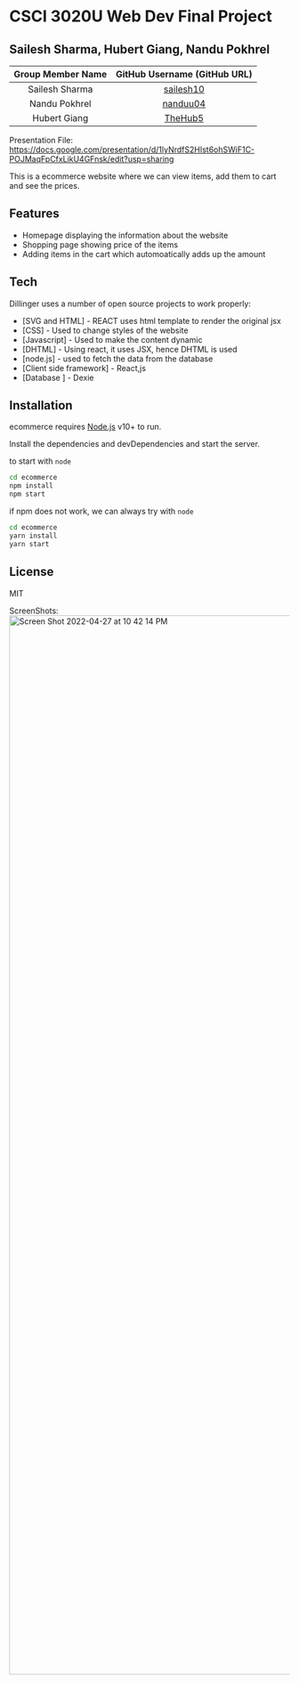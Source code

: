 # CSCI 3020U Web Dev Final Project
## Sailesh Sharma, Hubert Giang, Nandu Pokhrel

| Group Member Name | GitHub Username (GitHub URL)|
| :------------------------:|:--------------------------------------:|
| Sailesh Sharma | [sailesh10](https://github.com/sailesh10) |
| Nandu Pokhrel | [nanduu04](https://github.com/nanduu04) |
| Hubert Giang | [TheHub5](https://github.com/TheHub5) |

Presentation File: https://docs.google.com/presentation/d/1lyNrdfS2HIst6ohSWiF1C-POJMaqFpCfxLikU4GFnsk/edit?usp=sharing 

This is a ecommerce website where we can view items, add them to cart and see the prices.

## Features

- Homepage displaying the information about the website
- Shopping page showing price of the items
- Adding items in the cart which automoatically adds up the amount

## Tech

Dillinger uses a number of open source projects to work properly:

- [SVG and HTML] -  REACT uses html template to render the original jsx
- [CSS] - Used to change styles of the website
- [Javascript] - Used to make the content dynamic
- [DHTML] - Using react, it uses JSX, hence DHTML is used
- [node.js] - used to fetch the data from the database
- [Client side framework] - React,js
- [Database ] - Dexie



## Installation
ecommerce requires [Node.js](https://nodejs.org/) v10+ to run.

Install the dependencies and devDependencies and start the server.

to start with `node` 
```sh
cd ecommerce
npm install
npm start
```

if npm does not work, we can always try with `node` 

```sh
cd ecommerce
yarn install
yarn start
```

## License

MIT

ScreenShots: 
<img width="1904" alt="Screen Shot 2022-04-27 at 10 42 14 PM" src="https://user-images.githubusercontent.com/46660368/165666118-7a8f3cff-e3d4-4929-8ead-a98d61c5d01c.png">

